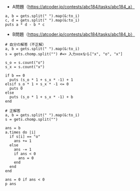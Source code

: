 - A問題（https://atcoder.jp/contests/abc184/tasks/abc184_a）
```
a, b = gets.split(" ").map(&:to_i)
c, d = gets.split(" ").map(&:to_i)
puts a * d - b * c
```

- B問題（https://atcoder.jp/contests/abc184/tasks/abc184_b）
```
# 自分の解答（不正解）
a, b = gets.split(" ").map(&:to_i)
s = gets.chomp.split("") #=> 入力xoxなら["x", "o", "x"]

s_o = s.count("o")
s_x = s.count("x")

if b == 0
  puts (s_o * 1 + s_x * -1) + 1
elsif s_o * 1 + s_x * -1 <= 0
  puts 0
else
  puts (s_o * 1 + s_x * -1) + b
end

# 正解答
a, b = gets.split(" ").map(&:to_i)
s = gets.chomp.split("")

ans = b
a.times do |i|
  if s[i] == "o"
    ans += 1
  else
    ans -= 1
    if ans < 0
      ans = 0
    end
  end
end

ans = 0 if ans < 0
p ans
```
